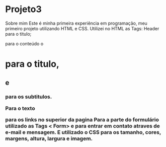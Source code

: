 # Projeto3
Sobre mim
Este é minha primeira experiência em programação, meu primeiro projeto  utilizando HTML e CSS.
Utilizei no HTML as Tags:
Header para o titulo; 
<Body> para o conteúdo o <H1> para o titulo, <h2> e <h3> para os subtitulos.
<p> Para o texto
<nav>  para os links no superior da pagina 
Para a parte do formulário utilizado as Tags < Form> <label> e <Imput> para entrar em contato atraves de e-mail e mensagem.
E utilizado o CSS para os tamanho, cores, margens, altura, largura e imagem.
